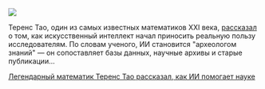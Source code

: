 <!--2025-10-17 13:45:22-->
<div class="yb">
  <div class="rss habr"><img src="https://habrastorage.org/getpro/habr/upload_files/2db/f4b/a6c/2dbf4ba6c076c090b8116d0890f2f728.jpg" /><p>Теренс Тао, один из самых известных математиков XXI века, <a href="https://mathstodon.xyz/@tao/115385022005130505" rel="noopener noreferrer nofollow">рассказал</a> о том, как искусственный интеллект начал приносить реальную пользу исследователям. По словам ученого, ИИ становится "археологом знаний" — он сопоставляет базы данных, научные архивы и старые публикации... <p class="titl"><a href="https://habr.com/ru/news/957656/?utm_source=habrahabr&utm_medium=rss&utm_campaign=957656">Легендарный математик Теренс Тао рассказал, как ИИ помогает науке</a></p></div>
</div>
